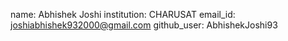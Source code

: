 name: Abhishek Joshi
institution: CHARUSAT 
email_id: joshiabhishek932000@gmail.com
github_user: AbhishekJoshi93
